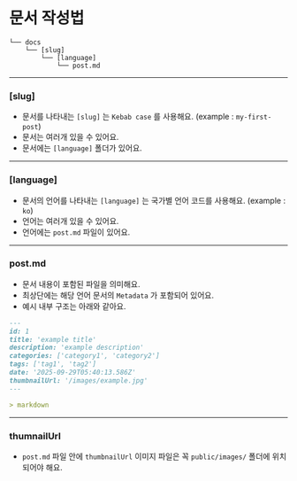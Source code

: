 # 문서 작성법

```text
└── docs
    └── [slug]
        └── [language]
            └── post.md
```

---

### [slug]

- 문서를 나타내는 `[slug]` 는 `Kebab case` 를 사용해요. (example : `my-first-post`)
- 문서는 여러개 있을 수 있어요.
- 문서에는 `[language]` 폴더가 있어요.

---

### [language]

- 문서의 언어를 나타내는 `[language]` 는 국가별 언어 코드를 사용해요. (example : `ko`)
- 언어는 여러개 있을 수 있어요.
- 언어에는 `post.md` 파일이 있어요.

---

### post.md

- 문서 내용이 포함된 파일을 의미해요.
- 최상단에는 해당 언어 문서의 `Metadata` 가 포함되어 있어요.
- 예시 내부 구조는 아래와 같아요.

```md
---
id: 1
title: 'example title'
description: 'example description'
categories: ['category1', 'category2']
tags: ['tag1', 'tag2']
date: '2025-09-29T05:40:13.586Z'
thumbnailUrl: '/images/example.jpg'
---

> markdown
```

---

### thumnailUrl

- `post.md` 파일 안에 `thumbnailUrl` 이미지 파일은 꼭 `public/images/` 폴더에 위치 되어야 해요.
